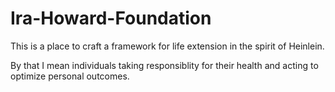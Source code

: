# Ira-Howard-Foundation

This is a place to craft a framework for life extension in the spirit of Heinlein.

By that I mean individuals taking responsiblity for their health and acting to optimize personal outcomes.
